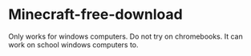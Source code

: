 # Minecraft-free-download
Only works for windows computers.
Do not try on chromebooks.
It can work on school windows computers to.
